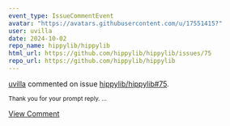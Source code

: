 ```yaml
---
event_type: IssueCommentEvent
avatar: "https://avatars.githubusercontent.com/u/17551415?"
user: uvilla
date: 2024-10-02
repo_name: hippylib/hippylib
html_url: https://github.com/hippylib/hippylib/issues/75
repo_url: https://github.com/hippylib/hippylib
---
```


<a href='https://github.com/uvilla' target='_blank'>uvilla</a> commented on issue <a href='https://github.com/hippylib/hippylib/issues/75' target='_blank'>hippylib/hippylib#75</a>.

<small>Thank you for your prompt reply....</small>

<a href='https://github.com/hippylib/hippylib/issues/75' target='_blank'>View Comment</a>